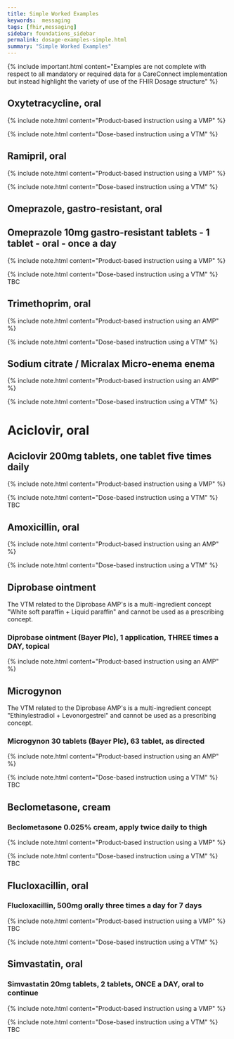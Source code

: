```yaml
---
title: Simple Worked Examples
keywords:  messaging
tags: [fhir,messaging]
sidebar: foundations_sidebar
permalink: dosage-examples-simple.html
summary: "Simple Worked Examples"
---
```


{% include important.html content="Examples are not complete with respect to all mandatory or required data for a CareConnect implementation but instead highlight the variety of use of the FHIR Dosage structure" %}

## Oxytetracycline, oral ##

{% include note.html content="Product-based instruction using a VMP" %}
<script src="https://gist.github.com/RobertGoochUK/2b88fe64156c2d3c788328463d7a4a5d.js"></script>

{% include note.html content="Dose-based instruction using a VTM" %}
<script src="https://gist.github.com/RobertGoochUK/3d90859ce98769ec9b6643cfccdcc65a.js"></script>

## Ramipril, oral ##

{% include note.html content="Product-based instruction using a VMP" %}
<script src="https://gist.github.com/RobertGoochUK/91cff732c159dabb452c52a0a92f688a.js"></script>

{% include note.html content="Dose-based instruction using a VTM" %}
<script src="https://gist.github.com/RobertGoochUK/8ed91c4ec01ac01fd641978965842782.js"></script>

## Omeprazole, gastro-resistant, oral ##

## Omeprazole 10mg gastro-resistant tablets - 1 tablet - oral - once a day ##

{% include note.html content="Product-based instruction using a VMP" %}
<script src="https://gist.github.com/RobertGoochUK/b80afd58861658643c8265d3cb622979.js"></script>

{% include note.html content="Dose-based instruction using a VTM" %}
TBC

## Trimethoprim, oral ##

{% include note.html content="Product-based instruction using an AMP" %}
<script src="https://gist.github.com/RobertGoochUK/55593efcf8d81d681bed1a3dc4f9d1c4.js"></script>

{% include note.html content="Dose-based instruction using a VTM" %}
<script src="https://gist.github.com/RobertGoochUK/dcf25dec1dba6a574c44f83bdab627f9.js"></script>

## Sodium citrate / Micralax Micro-enema enema ##

{% include note.html content="Product-based instruction using an AMP" %}
<script src="https://gist.github.com/RobertGoochUK/15231b8269739c11bf86fe4948f7090f.js"></script>

{% include note.html content="Dose-based instruction using a VTM" %}
<script src="https://gist.github.com/RobertGoochUK/b6dc5df61528a1b0ff4eec3dd429a273.js"></script>

# Aciclovir, oral #

## Aciclovir 200mg tablets, one tablet five times daily ##

{% include note.html content="Product-based instruction using a VMP" %}
<script src="https://gist.github.com/RobertGoochUK/9dadfd13bf632cad40883383a30c35b1.js"></script>

{% include note.html content="Dose-based instruction using a VTM" %}
TBC

## Amoxicillin, oral ##

{% include note.html content="Product-based instruction using an AMP" %}
<script src="https://gist.github.com/RobertGoochUK/3ef048f8fb97d26bac1c0d4e13c4a6fb.js"></script>

{% include note.html content="Dose-based instruction using a VTM" %}
<script src="https://gist.github.com/RobertGoochUK/aac459d1e17e6c7061e2db29340f7576.js"></script>

## Diprobase ointment ##

The VTM related to the Diprobase AMP's is a multi-ingredient concept "White soft paraffin + Liquid paraffin" and cannot be used as a prescribing concept.

### Diprobase ointment (Bayer Plc), 1 application, THREE times a DAY, topical ###

{% include note.html content="Product-based instruction using an AMP" %}
<script src="https://gist.github.com/RobertGoochUK/8c72ae276972c87272056eb2e984a956.js"></script>

## Microgynon ##

The VTM related to the Diprobase AMP's is a multi-ingredient concept "Ethinylestradiol + Levonorgestrel" and cannot be used as a prescribing concept.

### Microgynon 30 tablets (Bayer Plc), 63 tablet, as directed ###

{% include note.html content="Product-based instruction using an AMP" %}
<script src="https://gist.github.com/RobertGoochUK/2d5b5a1261bb9a785618fbf5380e9e20.js"></script>

{% include note.html content="Dose-based instruction using a VTM" %}
TBC

## Beclometasone, cream ##

### Beclometasone 0.025% cream, apply twice daily to thigh ###

{% include note.html content="Product-based instruction using a VMP" %}
<script src="https://gist.github.com/RobertGoochUK/5efddc06de5180593a38cd907de63443.js"></script>

{% include note.html content="Dose-based instruction using a VTM" %}
TBC

## Flucloxacillin, oral ##

### Flucloxacillin, 500mg orally three times a day for 7 days ###

{% include note.html content="Product-based instruction using a VMP" %}
TBC

{% include note.html content="Dose-based instruction using a VTM" %}
<script src="https://gist.github.com/RobertGoochUK/17e0acb88b76bbcb82b3b6f6c34d7f31.js"></script>

## Simvastatin, oral ##

### Simvastatin 20mg tablets, 2 tablets, ONCE a DAY, oral to continue ###

{% include note.html content="Product-based instruction using a VMP" %}
<script src="https://gist.github.com/RobertGoochUK/76d1dc65f3021f5c4e50409fde924a1c.js"></script>

{% include note.html content="Dose-based instruction using a VTM" %}
TBC